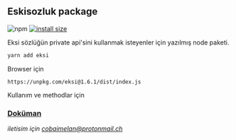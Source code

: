 ## Eskisozluk package

![npm](https://img.shields.io/npm/v/eksi.svg?style=flat-square)
[![install size](https://packagephobia.now.sh/badge?p=eksi@1.6.1)](https://packagephobia.now.sh/result?p=eksi@1.6.1)


Eksi sözlüğün private api'sini kullanmak isteyenler için yazılmış node paketi.

```sh
yarn add eksi
```

Browser için 

```https://unpkg.com/eksi@1.6.1/dist/index.js```

Kullanım ve methodlar için

### [Doküman](https://eksi-document.netlify.com/)




*iletisim için cobaimelan@protonmail.ch*
